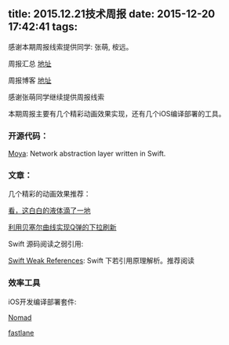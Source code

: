 title: 2015.12.21技术周报
date: 2015-12-20 17:42:41
tags:
---

感谢本期周报线索提供同学: 张萌, 桉远。

周报汇总 [地址](https://github.com/BaiduHiDeviOS/iOS-Tech-Weekly)

周报博客 [地址](http://baiduhidevios.github.io/)

感谢张萌同学继续提供周报线索

本期周报主要有几个精彩动画效果实现，还有几个iOS编译部署的工具。

### 开源代码：
[Moya](https://github.com/Moya/Moya): Network abstraction layer written in Swift.


### 文章：

几个精彩的动画效果推荐：

[看，这白白的液体滴了一地](http://pandara.xyz/2015/11/24/ios_water_drop/?hmsr=toutiao.io&utm_medium=toutiao.io&utm_source=toutiao.io)

[利用贝塞尔曲线实现Q弹的下拉刷新](http://pandara.xyz/2015/10/29/jelly_refresh/?hmsr=toutiao.io&utm_medium=toutiao.io&utm_source=toutiao.io)

Swift 源码阅读之弱引用:

[Swift Weak References](https://www.mikeash.com/pyblog/friday-qa-2015-12-11-swift-weak-references.html): Swift 下若引用原理解析。推荐阅读


### 效率工具

iOS开发编译部署套件:

[Nomad](http://nomad-cli.com/)

[fastlane](https://fastlane.tools)
